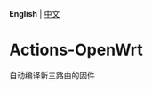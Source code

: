 **English** | [中文](https://p3terx.com/archives/build-openwrt-with-github-actions.html)

# Actions-OpenWrt
自动编译新三路由的固件
